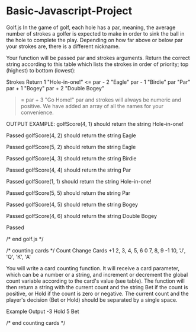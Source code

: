 # Basic-Javascript-Project
Golf.js
In the game of golf, each hole has a par, meaning, the average number of strokes a golfer is expected to make in order to sink the ball in the hole to complete the play. Depending on how far above or below par your strokes are, there is a different nickname.

Your function will be passed par and strokes arguments. Return the correct string according to this table which lists the strokes in order of priority; top (highest) to bottom (lowest):

Strokes	Return
1	"Hole-in-one!"
<= par - 2	"Eagle"
par - 1	"Birdie"
par	"Par"
par + 1	"Bogey"
par + 2	"Double Bogey"
>= par + 3	"Go Home!"
par and strokes will always be numeric and positive. We have added an array of all the names for your convenience.

OUTPUT EXAMPLE: golfScore(4, 1) should return the string Hole-in-one!

Passed
golfScore(4, 2) should return the string Eagle

Passed
golfScore(5, 2) should return the string Eagle

Passed
golfScore(4, 3) should return the string Birdie

Passed
golfScore(4, 4) should return the string Par

Passed
golfScore(1, 1) should return the string Hole-in-one!

Passed
golfScore(5, 5) should return the string Par

Passed
golfScore(4, 5) should return the string Bogey

Passed
golfScore(4, 6) should return the string Double Bogey

Passed


/* end golf.js */

/* counting cards */ 
Count Change	Cards
+1	2, 3, 4, 5, 6
0	7, 8, 9
-1	10, 'J', 'Q', 'K', 'A'

You will write a card counting function. It will receive a card parameter, which can be a number or a string, and increment or decrement the global count variable according to the card's value (see table). The function will then return a string with the current count and the string Bet if the count is positive, or Hold if the count is zero or negative. The current count and the player's decision (Bet or Hold) should be separated by a single space.

Example Output
-3 Hold
5 Bet

/* end counting cards */
